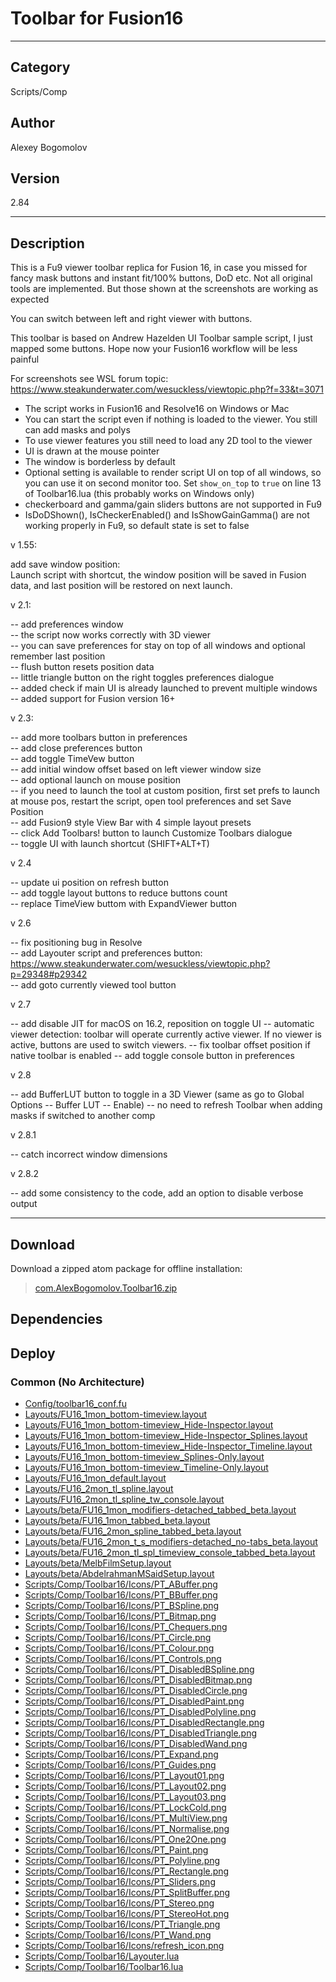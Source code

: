 # Toolbar for Fusion16
___

## Category
Scripts/Comp

## Author
Alexey Bogomolov

## Version
2.84

___

## Description
<p>This is a Fu9 viewer toolbar replica for Fusion 16, in case you missed for fancy mask buttons and instant fit/100% buttons, DoD etc. Not all original tools are implemented. But those shown at the screenshots are working as expected</p>
<p>You can switch between left and right viewer with buttons.</p>
<p>This toolbar is based on Andrew Hazelden UI Toolbar sample script, I just mapped some buttons. Hope now your Fusion16 workflow will be less painful</p>
<p>For screenshots see WSL forum topic: <a href="https://www.steakunderwater.com/wesuckless/viewtopic.php?f=33&t=3071">https://www.steakunderwater.com/wesuckless/viewtopic.php?f=33&t=3071</a></p>
<ul>
<li>The script works in Fusion16 and Resolve16 on Windows or Mac</li>
<li>You can start the script even if nothing is loaded to the viewer. You still can add masks and polys</li>
<li>To use viewer features you still need to load any 2D tool to the viewer</li>
<li>UI is drawn at the mouse pointer</li>
<li>The window is borderless by default</li>
<li>Optional setting is available to render script UI on top of all windows, so you can use it on second monitor too. Set <code>show_on_top</code> to <code>true</code> on line 13 of Toolbar16.lua (this probably works on Windows only)</li>
<li>checkerboard and gamma/gain sliders buttons are not supported in Fu9</li>
<li>IsDoDShown(), IsCheckerEnabled() and IsShowGainGamma() are not working properly in Fu9, so default state is set to false</li>
</ul>
<p>v 1.55: </p>
add save window position:<br>
Launch script with shortcut, the window position will be saved in Fusion data, and last position will be restored on next launch.
<p>v 2.1: </p>
-- add preferences window <br>
-- the script now works correctly with 3D viewer<br>
-- you can save preferences for stay on top of all windows and optional remember last position<br>
-- flush button resets position data<br>
-- little triangle button on the right toggles preferences dialogue<br>
-- added check if main UI is already launched to prevent multiple windows<br>
-- added support for Fusion version 16+
<p>v 2.3:</p>
-- add more toolbars button in preferences<br>
-- add close preferences button<br>
-- add toggle TimeVew button<br>
-- add initial window offset based on left viewer window size<br>
-- add optional launch on mouse position<br>
-- if you need to launch the tool at custom position, first set prefs to launch at mouse pos, restart the script, open tool preferences and set Save Position<br>
-- add Fusion9 style View Bar with 4 simple layout presets<br>
-- click Add Toolbars! button to launch Customize Toolbars dialogue <br>
-- toggle UI with launch shortcut (SHIFT+ALT+T)
<p> v 2.4 </p>
-- update ui position on refresh button<br>
-- add toggle layout buttons to reduce buttons count<br>
-- replace TimeView buttom with ExpandViewer button
<p> v 2.6 </p>
-- fix positioning bug in Resolve <br>
-- add Layouter script and preferences button:
<a href="https://www.steakunderwater.com/wesuckless/viewtopic.php?p=29348#p29342">https://www.steakunderwater.com/wesuckless/viewtopic.php?p=29348#p29342</a> <br>
-- add goto currently viewed tool button
<p> v 2.7 </p>
-- add disable JIT for macOS on 16.2, reposition on toggle UI
-- automatic viewer detection: toolbar will operate currently active viewer. If no viewer is active, buttons are used to switch viewers.
-- fix toolbar offset position if native toolbar is enabled
-- add toggle console button in preferences
<p> v 2.8 </p>
-- add BufferLUT button to toggle in a 3D Viewer (same as go to Global Options -- Buffer LUT -- Enable)
-- no need to refresh Toolbar when adding masks if switched to another comp
<p> v 2.8.1 </p>
-- catch incorrect window dimensions
<p> v 2.8.2 </p>
-- add some consistency to the code, add an option to disable verbose output

___

## Download

Download a zipped atom package for offline installation:
> [com.AlexBogomolov.Toolbar16.zip](https://gitlab.com/WeSuckLess/Reactor/-/archive/master/Reactor-master.zip?path=Atoms/com.AlexBogomolov.Toolbar16)  

## Dependencies

## Deploy

### Common (No Architecture)

<ul>
<li><a href="https://gitlab.com/WeSuckLess/Reactor/-/blob/master/Atoms/com.AlexBogomolov.Toolbar16/Config/toolbar16_conf.fu?ref_type=heads">Config/toolbar16_conf.fu</a></li>
<li><a href="https://gitlab.com/WeSuckLess/Reactor/-/blob/master/Atoms/com.AlexBogomolov.Toolbar16/Layouts/FU16_1mon_bottom-timeview.layout?ref_type=heads">Layouts/FU16_1mon_bottom-timeview.layout</a></li>
<li><a href="https://gitlab.com/WeSuckLess/Reactor/-/blob/master/Atoms/com.AlexBogomolov.Toolbar16/Layouts/FU16_1mon_bottom-timeview_Hide-Inspector.layout?ref_type=heads">Layouts/FU16_1mon_bottom-timeview_Hide-Inspector.layout</a></li>
<li><a href="https://gitlab.com/WeSuckLess/Reactor/-/blob/master/Atoms/com.AlexBogomolov.Toolbar16/Layouts/FU16_1mon_bottom-timeview_Hide-Inspector_Splines.layout?ref_type=heads">Layouts/FU16_1mon_bottom-timeview_Hide-Inspector_Splines.layout</a></li>
<li><a href="https://gitlab.com/WeSuckLess/Reactor/-/blob/master/Atoms/com.AlexBogomolov.Toolbar16/Layouts/FU16_1mon_bottom-timeview_Hide-Inspector_Timeline.layout?ref_type=heads">Layouts/FU16_1mon_bottom-timeview_Hide-Inspector_Timeline.layout</a></li>
<li><a href="https://gitlab.com/WeSuckLess/Reactor/-/blob/master/Atoms/com.AlexBogomolov.Toolbar16/Layouts/FU16_1mon_bottom-timeview_Splines-Only.layout?ref_type=heads">Layouts/FU16_1mon_bottom-timeview_Splines-Only.layout</a></li>
<li><a href="https://gitlab.com/WeSuckLess/Reactor/-/blob/master/Atoms/com.AlexBogomolov.Toolbar16/Layouts/FU16_1mon_bottom-timeview_Timeline-Only.layout?ref_type=heads">Layouts/FU16_1mon_bottom-timeview_Timeline-Only.layout</a></li>
<li><a href="https://gitlab.com/WeSuckLess/Reactor/-/blob/master/Atoms/com.AlexBogomolov.Toolbar16/Layouts/FU16_1mon_default.layout?ref_type=heads">Layouts/FU16_1mon_default.layout</a></li>
<li><a href="https://gitlab.com/WeSuckLess/Reactor/-/blob/master/Atoms/com.AlexBogomolov.Toolbar16/Layouts/FU16_2mon_tl_spline.layout?ref_type=heads">Layouts/FU16_2mon_tl_spline.layout</a></li>
<li><a href="https://gitlab.com/WeSuckLess/Reactor/-/blob/master/Atoms/com.AlexBogomolov.Toolbar16/Layouts/FU16_2mon_tl_spline_tw_console.layout?ref_type=heads">Layouts/FU16_2mon_tl_spline_tw_console.layout</a></li>
<li><a href="https://gitlab.com/WeSuckLess/Reactor/-/blob/master/Atoms/com.AlexBogomolov.Toolbar16/Layouts/beta/FU16_1mon_modifiers-detached_tabbed_beta.layout?ref_type=heads">Layouts/beta/FU16_1mon_modifiers-detached_tabbed_beta.layout</a></li>
<li><a href="https://gitlab.com/WeSuckLess/Reactor/-/blob/master/Atoms/com.AlexBogomolov.Toolbar16/Layouts/beta/FU16_1mon_tabbed_beta.layout?ref_type=heads">Layouts/beta/FU16_1mon_tabbed_beta.layout</a></li>
<li><a href="https://gitlab.com/WeSuckLess/Reactor/-/blob/master/Atoms/com.AlexBogomolov.Toolbar16/Layouts/beta/FU16_2mon_spline_tabbed_beta.layout?ref_type=heads">Layouts/beta/FU16_2mon_spline_tabbed_beta.layout</a></li>
<li><a href="https://gitlab.com/WeSuckLess/Reactor/-/blob/master/Atoms/com.AlexBogomolov.Toolbar16/Layouts/beta/FU16_2mon_t_s_modifiers-detached_no-tabs_beta.layout?ref_type=heads">Layouts/beta/FU16_2mon_t_s_modifiers-detached_no-tabs_beta.layout</a></li>
<li><a href="https://gitlab.com/WeSuckLess/Reactor/-/blob/master/Atoms/com.AlexBogomolov.Toolbar16/Layouts/beta/FU16_2mon_tl_spl_timeview_console_tabbed_beta.layout?ref_type=heads">Layouts/beta/FU16_2mon_tl_spl_timeview_console_tabbed_beta.layout</a></li>
<li><a href="https://gitlab.com/WeSuckLess/Reactor/-/blob/master/Atoms/com.AlexBogomolov.Toolbar16/Layouts/beta/MelbFilmSetup.layout?ref_type=heads">Layouts/beta/MelbFilmSetup.layout</a></li>
<li><a href="https://gitlab.com/WeSuckLess/Reactor/-/blob/master/Atoms/com.AlexBogomolov.Toolbar16/Layouts/beta/AbdelrahmanMSaidSetup.layout?ref_type=heads">Layouts/beta/AbdelrahmanMSaidSetup.layout</a></li>
<li><a href="https://gitlab.com/WeSuckLess/Reactor/-/blob/master/Atoms/com.AlexBogomolov.Toolbar16/Scripts/Comp/Toolbar16/Icons/PT_ABuffer.png?ref_type=heads">Scripts/Comp/Toolbar16/Icons/PT_ABuffer.png</a></li>
<li><a href="https://gitlab.com/WeSuckLess/Reactor/-/blob/master/Atoms/com.AlexBogomolov.Toolbar16/Scripts/Comp/Toolbar16/Icons/PT_BBuffer.png?ref_type=heads">Scripts/Comp/Toolbar16/Icons/PT_BBuffer.png</a></li>
<li><a href="https://gitlab.com/WeSuckLess/Reactor/-/blob/master/Atoms/com.AlexBogomolov.Toolbar16/Scripts/Comp/Toolbar16/Icons/PT_BSpline.png?ref_type=heads">Scripts/Comp/Toolbar16/Icons/PT_BSpline.png</a></li>
<li><a href="https://gitlab.com/WeSuckLess/Reactor/-/blob/master/Atoms/com.AlexBogomolov.Toolbar16/Scripts/Comp/Toolbar16/Icons/PT_Bitmap.png?ref_type=heads">Scripts/Comp/Toolbar16/Icons/PT_Bitmap.png</a></li>
<li><a href="https://gitlab.com/WeSuckLess/Reactor/-/blob/master/Atoms/com.AlexBogomolov.Toolbar16/Scripts/Comp/Toolbar16/Icons/PT_Chequers.png?ref_type=heads">Scripts/Comp/Toolbar16/Icons/PT_Chequers.png</a></li>
<li><a href="https://gitlab.com/WeSuckLess/Reactor/-/blob/master/Atoms/com.AlexBogomolov.Toolbar16/Scripts/Comp/Toolbar16/Icons/PT_Circle.png?ref_type=heads">Scripts/Comp/Toolbar16/Icons/PT_Circle.png</a></li>
<li><a href="https://gitlab.com/WeSuckLess/Reactor/-/blob/master/Atoms/com.AlexBogomolov.Toolbar16/Scripts/Comp/Toolbar16/Icons/PT_Colour.png?ref_type=heads">Scripts/Comp/Toolbar16/Icons/PT_Colour.png</a></li>
<li><a href="https://gitlab.com/WeSuckLess/Reactor/-/blob/master/Atoms/com.AlexBogomolov.Toolbar16/Scripts/Comp/Toolbar16/Icons/PT_Controls.png?ref_type=heads">Scripts/Comp/Toolbar16/Icons/PT_Controls.png</a></li>
<li><a href="https://gitlab.com/WeSuckLess/Reactor/-/blob/master/Atoms/com.AlexBogomolov.Toolbar16/Scripts/Comp/Toolbar16/Icons/PT_DisabledBSpline.png?ref_type=heads">Scripts/Comp/Toolbar16/Icons/PT_DisabledBSpline.png</a></li>
<li><a href="https://gitlab.com/WeSuckLess/Reactor/-/blob/master/Atoms/com.AlexBogomolov.Toolbar16/Scripts/Comp/Toolbar16/Icons/PT_DisabledBitmap.png?ref_type=heads">Scripts/Comp/Toolbar16/Icons/PT_DisabledBitmap.png</a></li>
<li><a href="https://gitlab.com/WeSuckLess/Reactor/-/blob/master/Atoms/com.AlexBogomolov.Toolbar16/Scripts/Comp/Toolbar16/Icons/PT_DisabledCircle.png?ref_type=heads">Scripts/Comp/Toolbar16/Icons/PT_DisabledCircle.png</a></li>
<li><a href="https://gitlab.com/WeSuckLess/Reactor/-/blob/master/Atoms/com.AlexBogomolov.Toolbar16/Scripts/Comp/Toolbar16/Icons/PT_DisabledPaint.png?ref_type=heads">Scripts/Comp/Toolbar16/Icons/PT_DisabledPaint.png</a></li>
<li><a href="https://gitlab.com/WeSuckLess/Reactor/-/blob/master/Atoms/com.AlexBogomolov.Toolbar16/Scripts/Comp/Toolbar16/Icons/PT_DisabledPolyline.png?ref_type=heads">Scripts/Comp/Toolbar16/Icons/PT_DisabledPolyline.png</a></li>
<li><a href="https://gitlab.com/WeSuckLess/Reactor/-/blob/master/Atoms/com.AlexBogomolov.Toolbar16/Scripts/Comp/Toolbar16/Icons/PT_DisabledRectangle.png?ref_type=heads">Scripts/Comp/Toolbar16/Icons/PT_DisabledRectangle.png</a></li>
<li><a href="https://gitlab.com/WeSuckLess/Reactor/-/blob/master/Atoms/com.AlexBogomolov.Toolbar16/Scripts/Comp/Toolbar16/Icons/PT_DisabledTriangle.png?ref_type=heads">Scripts/Comp/Toolbar16/Icons/PT_DisabledTriangle.png</a></li>
<li><a href="https://gitlab.com/WeSuckLess/Reactor/-/blob/master/Atoms/com.AlexBogomolov.Toolbar16/Scripts/Comp/Toolbar16/Icons/PT_DisabledWand.png?ref_type=heads">Scripts/Comp/Toolbar16/Icons/PT_DisabledWand.png</a></li>
<li><a href="https://gitlab.com/WeSuckLess/Reactor/-/blob/master/Atoms/com.AlexBogomolov.Toolbar16/Scripts/Comp/Toolbar16/Icons/PT_Expand.png?ref_type=heads">Scripts/Comp/Toolbar16/Icons/PT_Expand.png</a></li>
<li><a href="https://gitlab.com/WeSuckLess/Reactor/-/blob/master/Atoms/com.AlexBogomolov.Toolbar16/Scripts/Comp/Toolbar16/Icons/PT_Guides.png?ref_type=heads">Scripts/Comp/Toolbar16/Icons/PT_Guides.png</a></li>
<li><a href="https://gitlab.com/WeSuckLess/Reactor/-/blob/master/Atoms/com.AlexBogomolov.Toolbar16/Scripts/Comp/Toolbar16/Icons/PT_Layout01.png?ref_type=heads">Scripts/Comp/Toolbar16/Icons/PT_Layout01.png</a></li>
<li><a href="https://gitlab.com/WeSuckLess/Reactor/-/blob/master/Atoms/com.AlexBogomolov.Toolbar16/Scripts/Comp/Toolbar16/Icons/PT_Layout02.png?ref_type=heads">Scripts/Comp/Toolbar16/Icons/PT_Layout02.png</a></li>
<li><a href="https://gitlab.com/WeSuckLess/Reactor/-/blob/master/Atoms/com.AlexBogomolov.Toolbar16/Scripts/Comp/Toolbar16/Icons/PT_Layout03.png?ref_type=heads">Scripts/Comp/Toolbar16/Icons/PT_Layout03.png</a></li>
<li><a href="https://gitlab.com/WeSuckLess/Reactor/-/blob/master/Atoms/com.AlexBogomolov.Toolbar16/Scripts/Comp/Toolbar16/Icons/PT_LockCold.png?ref_type=heads">Scripts/Comp/Toolbar16/Icons/PT_LockCold.png</a></li>
<li><a href="https://gitlab.com/WeSuckLess/Reactor/-/blob/master/Atoms/com.AlexBogomolov.Toolbar16/Scripts/Comp/Toolbar16/Icons/PT_MultiView.png?ref_type=heads">Scripts/Comp/Toolbar16/Icons/PT_MultiView.png</a></li>
<li><a href="https://gitlab.com/WeSuckLess/Reactor/-/blob/master/Atoms/com.AlexBogomolov.Toolbar16/Scripts/Comp/Toolbar16/Icons/PT_Normalise.png?ref_type=heads">Scripts/Comp/Toolbar16/Icons/PT_Normalise.png</a></li>
<li><a href="https://gitlab.com/WeSuckLess/Reactor/-/blob/master/Atoms/com.AlexBogomolov.Toolbar16/Scripts/Comp/Toolbar16/Icons/PT_One2One.png?ref_type=heads">Scripts/Comp/Toolbar16/Icons/PT_One2One.png</a></li>
<li><a href="https://gitlab.com/WeSuckLess/Reactor/-/blob/master/Atoms/com.AlexBogomolov.Toolbar16/Scripts/Comp/Toolbar16/Icons/PT_Paint.png?ref_type=heads">Scripts/Comp/Toolbar16/Icons/PT_Paint.png</a></li>
<li><a href="https://gitlab.com/WeSuckLess/Reactor/-/blob/master/Atoms/com.AlexBogomolov.Toolbar16/Scripts/Comp/Toolbar16/Icons/PT_Polyline.png?ref_type=heads">Scripts/Comp/Toolbar16/Icons/PT_Polyline.png</a></li>
<li><a href="https://gitlab.com/WeSuckLess/Reactor/-/blob/master/Atoms/com.AlexBogomolov.Toolbar16/Scripts/Comp/Toolbar16/Icons/PT_Rectangle.png?ref_type=heads">Scripts/Comp/Toolbar16/Icons/PT_Rectangle.png</a></li>
<li><a href="https://gitlab.com/WeSuckLess/Reactor/-/blob/master/Atoms/com.AlexBogomolov.Toolbar16/Scripts/Comp/Toolbar16/Icons/PT_Sliders.png?ref_type=heads">Scripts/Comp/Toolbar16/Icons/PT_Sliders.png</a></li>
<li><a href="https://gitlab.com/WeSuckLess/Reactor/-/blob/master/Atoms/com.AlexBogomolov.Toolbar16/Scripts/Comp/Toolbar16/Icons/PT_SplitBuffer.png?ref_type=heads">Scripts/Comp/Toolbar16/Icons/PT_SplitBuffer.png</a></li>
<li><a href="https://gitlab.com/WeSuckLess/Reactor/-/blob/master/Atoms/com.AlexBogomolov.Toolbar16/Scripts/Comp/Toolbar16/Icons/PT_Stereo.png?ref_type=heads">Scripts/Comp/Toolbar16/Icons/PT_Stereo.png</a></li>
<li><a href="https://gitlab.com/WeSuckLess/Reactor/-/blob/master/Atoms/com.AlexBogomolov.Toolbar16/Scripts/Comp/Toolbar16/Icons/PT_StereoHot.png?ref_type=heads">Scripts/Comp/Toolbar16/Icons/PT_StereoHot.png</a></li>
<li><a href="https://gitlab.com/WeSuckLess/Reactor/-/blob/master/Atoms/com.AlexBogomolov.Toolbar16/Scripts/Comp/Toolbar16/Icons/PT_Triangle.png?ref_type=heads">Scripts/Comp/Toolbar16/Icons/PT_Triangle.png</a></li>
<li><a href="https://gitlab.com/WeSuckLess/Reactor/-/blob/master/Atoms/com.AlexBogomolov.Toolbar16/Scripts/Comp/Toolbar16/Icons/PT_Wand.png?ref_type=heads">Scripts/Comp/Toolbar16/Icons/PT_Wand.png</a></li>
<li><a href="https://gitlab.com/WeSuckLess/Reactor/-/blob/master/Atoms/com.AlexBogomolov.Toolbar16/Scripts/Comp/Toolbar16/Icons/refresh_icon.png?ref_type=heads">Scripts/Comp/Toolbar16/Icons/refresh_icon.png</a></li>
<li><a href="https://gitlab.com/WeSuckLess/Reactor/-/blob/master/Atoms/com.AlexBogomolov.Toolbar16/Scripts/Comp/Toolbar16/Layouter.lua?ref_type=heads">Scripts/Comp/Toolbar16/Layouter.lua</a></li>
<li><a href="https://gitlab.com/WeSuckLess/Reactor/-/blob/master/Atoms/com.AlexBogomolov.Toolbar16/Scripts/Comp/Toolbar16/Toolbar16.lua?ref_type=heads">Scripts/Comp/Toolbar16/Toolbar16.lua</a></li>
</ul>
